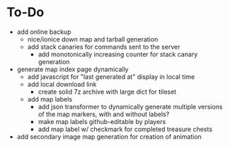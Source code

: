 # To-Do

- add online backup
  - nice/ionice down map and tarball generation
  - add stack canaries for commands sent to the server
    - add monotonically increasing counter for stack canary generation
- generate map index page dynamically
  - add javascript for "last generated at" display in local time
  - add local download link
    - create solid 7z archive with large dict for tileset
  - add map labels
    - add json transformer to dynamically generate multiple versions of the map markers, with and without labels?
    - make map labels github-editable by players
    - add map label w/ checkmark for completed treasure chests
- add secondary image map generation for creation of animation
